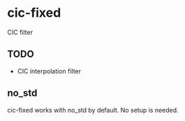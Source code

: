 # cic-fixed

CIC filter

## TODO

- CIC interpolation filter

## no_std

cic-fixed works with no_std by default.
No setup is needed.
